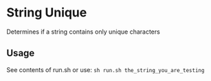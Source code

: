 # String Unique 
Determines if a string contains only unique characters

## Usage
See contents of run.sh or use:
`sh run.sh the_string_you_are_testing`
